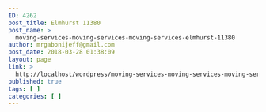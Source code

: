 ```yaml
---
ID: 4262
post_title: Elmhurst 11380
post_name: >
  moving-services-moving-services-moving-services-elmhurst-11380
author: mrgabonijeff@gmail.com
post_date: 2018-03-28 01:38:09
layout: page
link: >
  http://localhost/wordpress/moving-services-moving-services-moving-services-elmhurst-11380/
published: true
tags: [ ]
categories: [ ]
---
```

